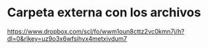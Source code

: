 # Carpeta externa con los archivos
https://www.dropbox.com/scl/fo/wwm1oun8cttz2vc0kmn7j/h?dl=0&rlkey=uz9o3x6wfsihyx4metxivdum7
